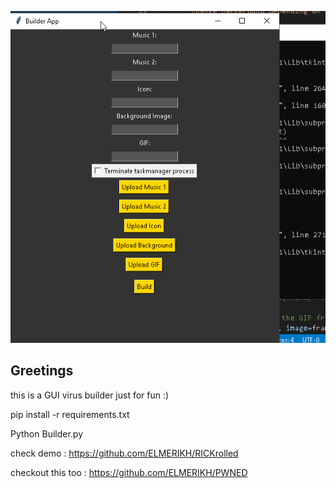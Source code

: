 
![Alt text](<2024-02-18 14_14_45-Kali-Linux-2021.3-vmware-amd64 - VMware Workstation 17 Player (Non-commercial us.png>)

Greetings
-------------
this is a GUI virus builder just for fun :)

pip install -r requirements.txt

Python Builder.py

check demo : https://github.com/ELMERIKH/RICKrolled 

checkout this too : https://github.com/ELMERIKH/PWNED

